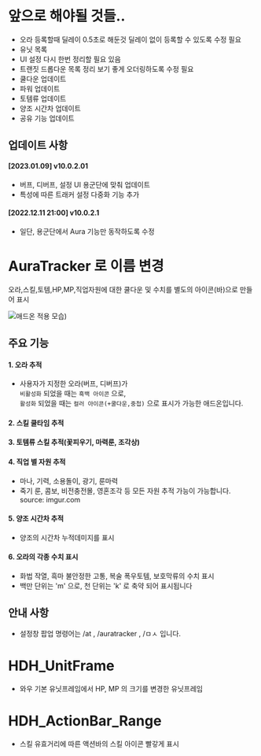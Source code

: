 # 앞으로 해야될 것들..
* 오라 등록할때 딜레이 0.5초로 해둔것 딜레이 없이 등록할 수 있도록 수정 필요
* 유닛 목록 
* UI 설정 다시 한번 정리할 필요 있음
* 트랜짓 드롭다운 목록 정리 보기 좋게 오더링하도록 수정 필요
* 쿨다운 업데이트
* 파워 업데이트
* 토템류 업데이트
* 양조 시간차 업데이트
* 공유 기능 업데이트

## 업데이트 사항

#### [2023.01.09] v10.0.2.01
- 버프, 디버프, 설정 UI 용군단에 맞춰 업데이트
- 특성에 따른 트래커 설정 다중화 기능 추가

#### [2022.12.11 21:00] v10.0.2.1
- 일단, 용군단에서 Aura 기능만 동작하도록 수정


# AuraTracker 로 이름 변경
오라,스킬,토템,HP,MP,직업자원에 대한 쿨다운 및 수치를 별도의 아이콘(바)으로 만들어 표시

![애드온 적용 모습](https://i.imgur.com/ZvBBppA.png))

## 주요 기능

#### 1. 오라 추적
 - 사용자가 지정한 오라(버프, 디버프)가 </br>`비활성화` 되었을 때는 `흑백 아이콘` 으로,</br> `활성화` 되었을 때는 `컬러 아이콘(+쿨다운,중첩)` 으로 표시가 가능한 애드온입니다.

#### 2. 스킬 쿨타임 추적 

#### 3. 토템류 스킬 추적(꽃피우기, 마력룬, 조각상)

#### 4. 직업 별 자원 추적 
- 마나, 기력, 소용돌이, 광기, 룬마력
- 죽기 룬, 콤보, 비전충전몰, 영혼조각 등 모든 자원 추적 가능이 가능합니다.
source: imgur.com

#### 5. 양조 시간차 추적
- 양조의 시간차 누적데미지를 표시

#### 6. 오라의 각종 수치 표시
- 화법 작열, 흑마 불안정한 고통, 복술 폭우토템, 보호막류의 수치 표시</br>
- 백만 단위는 'm' 으로, 천 단위는 'k' 로 축약 되어 표시됩니다


## 안내 사항

- 설정창 팝업 명령어는 /at , /auratracker , /ㅁㅅ 입니다.


# HDH_UnitFrame
- 와우 기본 유닛프레임에서 HP, MP 의 크기를 변경한 유닛프레임

# HDH_ActionBar_Range
- 스킬 유효거리에 따른 액션바의 스킬 아이콘 빨갛게 표시
